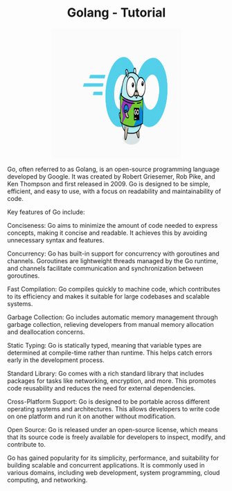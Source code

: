 <h1 align="center">Golang - Tutorial</h1>
<p align="center">
  <img width="300" height="300" src="./golang.gif">
</p>
Go, often referred to as Golang, is an open-source programming language developed by Google. It was created by Robert Griesemer, Rob Pike, and Ken Thompson and first released in 2009. Go is designed to be simple, efficient, and easy to use, with a focus on readability and maintainability of code.


Key features of Go include:

Conciseness: Go aims to minimize the amount of code needed to express concepts, making it concise and readable. It achieves this by avoiding unnecessary syntax and features.

Concurrency: Go has built-in support for concurrency with goroutines and channels. Goroutines are lightweight threads managed by the Go runtime, and channels facilitate communication and synchronization between goroutines.

Fast Compilation: Go compiles quickly to machine code, which contributes to its efficiency and makes it suitable for large codebases and scalable systems.

Garbage Collection: Go includes automatic memory management through garbage collection, relieving developers from manual memory allocation and deallocation concerns.

Static Typing: Go is statically typed, meaning that variable types are determined at compile-time rather than runtime. This helps catch errors early in the development process.

Standard Library: Go comes with a rich standard library that includes packages for tasks like networking, encryption, and more. This promotes code reusability and reduces the need for external dependencies.

Cross-Platform Support: Go is designed to be portable across different operating systems and architectures. This allows developers to write code on one platform and run it on another without modification.

Open Source: Go is released under an open-source license, which means that its source code is freely available for developers to inspect, modify, and contribute to.

Go has gained popularity for its simplicity, performance, and suitability for building scalable and concurrent applications. It is commonly used in various domains, including web development, system programming, cloud computing, and networking.
